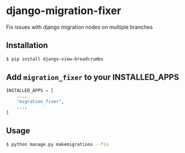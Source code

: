 # django-migration-fixer
Fix issues with django migration nodes on multiple branches


## Installation

```bash script
$ pip install django-view-breadcrumbs
```

## Add `migration_fixer` to your INSTALLED_APPS

```python
INSTALLED_APPS = [
    ...,
    "migration_fixer",
    ...,
]
```


## Usage

```bash script
$ python manage.py makemigrations --fix 
```
